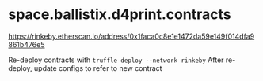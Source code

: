 # space.ballistix.d4print.contracts

https://rinkeby.etherscan.io/address/0x1faca0c8e1e1472da59e149f014dfa9861b476e5

Re-deploy contracts with `truffle deploy --network rinkeby`
After re-deploy, update configs to refer to new contract
